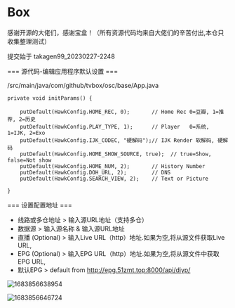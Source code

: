 # Box
感谢开源的大佬们，感谢宝盒！（所有资源代码均来自大佬们的辛苦付出,本仓只收集整理测试）

提交始于 takagen99_20230227-2248

=== 源代码-编辑应用程序默认设置 ===

/src/main/java/com/github/tvbox/osc/base/App.java

    private void initParams() {

        putDefault(HawkConfig.HOME_REC, 0);       // Home Rec 0=豆瓣, 1=推荐, 2=历史
        putDefault(HawkConfig.PLAY_TYPE, 1);      // Player   0=系统, 1=IJK, 2=Exo
        putDefault(HawkConfig.IJK_CODEC, "硬解码");// IJK Render 软解码, 硬解码
        putDefault(HawkConfig.HOME_SHOW_SOURCE, true);  // true=Show, false=Not show
        putDefault(HawkConfig.HOME_NUM, 2);       // History Number
        putDefault(HawkConfig.DOH_URL, 2);        // DNS
        putDefault(HawkConfig.SEARCH_VIEW, 2);    // Text or Picture

    }

=== 设置配置地址 ===
- 线路或多仓地址 > 输入源URL地址（支持多仓）
- 数据源 > 输入源名称 & 输入源URL地址
- 直播 (Optional) > 输入Live URL（http）地址.如果为空,将从源文件获取Live URL,
- EPG (Optional) > 输入EPG URL（http）地址.如果为空,将从源文件中获取EPG URL,
- 默认EPG > default from http://epg.51zmt.top:8000/api/diyp/

![1683856638954](https://github.com/8080713/mltv2/assets/121084065/8a4e8592-ce7a-4889-852a-9189ac79ac19)

![1683856646724](https://github.com/8080713/mltv2/assets/121084065/a397c137-55d1-48e3-8f2b-f1f566953f7a)
